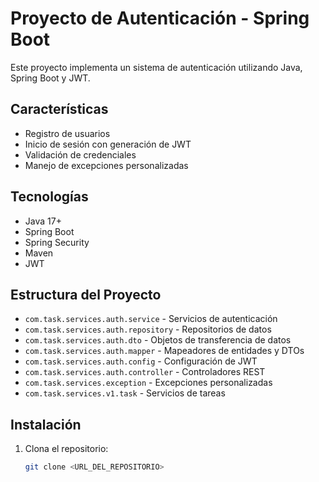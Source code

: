 # Proyecto de Autenticación - Spring Boot

Este proyecto implementa un sistema de autenticación utilizando Java, Spring Boot y JWT.

## Características

- Registro de usuarios
- Inicio de sesión con generación de JWT
- Validación de credenciales
- Manejo de excepciones personalizadas

## Tecnologías

- Java 17+
- Spring Boot
- Spring Security
- Maven
- JWT

## Estructura del Proyecto

- `com.task.services.auth.service` - Servicios de autenticación
- `com.task.services.auth.repository` - Repositorios de datos
- `com.task.services.auth.dto` - Objetos de transferencia de datos
- `com.task.services.auth.mapper` - Mapeadores de entidades y DTOs
- `com.task.services.auth.config` - Configuración de JWT
- `com.task.services.auth.controller` - Controladores REST
- `com.task.services.exception` - Excepciones personalizadas
- `com.task.services.v1.task` - Servicios de tareas

## Instalación

1. Clona el repositorio:
   ```bash
   git clone <URL_DEL_REPOSITORIO>